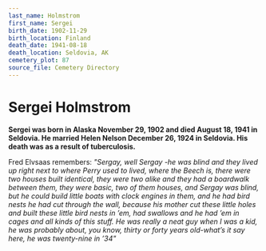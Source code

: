 ```yaml
---
last_name: Holmstrom
first_name: Sergei
birth_date: 1902-11-29
birth_location: Finland
death_date: 1941-08-18
death_location: Seldovia, AK
cemetery_plot: 87
source_file: Cemetery Directory
---
```

# Sergei Holmstrom

**Sergei was born in Alaska November 29, 1902 and died August 18, 1941
in Seldovia. He married Helen Nelson December 26, 1924 in Seldovia. His
death was as a result of tuberculosis.**

Fred Elvsaas remembers: *"Sergay, well Sergay -he was blind and they
lived up right next to where Perry used to lived, where the Beech is,
there were two houses built identical, they were two alike and they had
a boardwalk between them, they were basic, two of them houses, and
Sergay was blind, but he could build little boats with clock engines in
them, and he had bird nests he had cut through the wall, because his
mother cut these little holes and built these little bird nests in ’em,
had swallows and he had ’em in cages and all kinds of this stuff. He was
really a neat guy when I was a kid, he was probably about, you know,
thirty or forty years old-what’s it say here, he was twenty-nine in
’34"*

